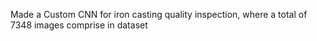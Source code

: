 Made a Custom CNN for iron casting quality inspection, where a total of 7348 images comprise in dataset
